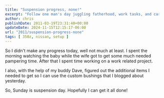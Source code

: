 ```yaml
---
title: "Suspension progress, none!"
excerpt: "Follow one man's day juggling fatherhood, work tasks, and car customisation in this candid and engaging blog post."
author: chris
publishDate: 2011-03-19T23:31:40+00:00
updateDate: 2024-11-15T12:15:17-06:00
url: "2011/suspension-progress-none"
tags: [ 350z, nissan, setup ]
---
```


So I didn't make any progress today, well not much at least. I spent the morning watching the baby while the wife got to get some much needed pampering time. After that I spent time working on a work related project.

I also, with the help of my buddy Dave, figured out the additional items I needed to get so I can use the custom bushings that I blogged about yesterday.

So, Sunday is suspension day. Hopefully I can get it all done!


